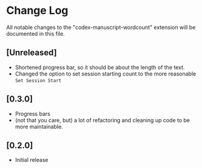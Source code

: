 # Change Log

All notable changes to the "codex-manuscript-wordcount" extension will be documented in this file.

## [Unreleased]

- Shortened progress bar, so it should be about the length of the text.
- Changed the option to set session starting count to the more reasonable `Set Session Start`

## [0.3.0]

- Progress bars
- (not that you care, but) a lot of refactoring and cleaning up code to be more maintainable.

## [0.2.0]

- Initial release